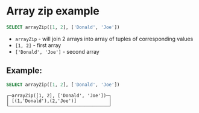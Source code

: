 # Array zip example

```sql
SELECT arrayZip([1, 2], ['Donald', 'Joe'])
```

- `arrayZip` - will join 2 arrays into array of tuples of corresponding values
- `[1, 2]` - first array
- `['Donald', 'Joe']` - second array

## Example: 
```sql
SELECT arrayZip([1, 2], ['Donald', 'Joe'])
```
```
┌─arrayZip([1, 2], ['Donald', 'Joe'])─┐
│ [(1,'Donald'),(2,'Joe')]            │
└─────────────────────────────────────┘
```

